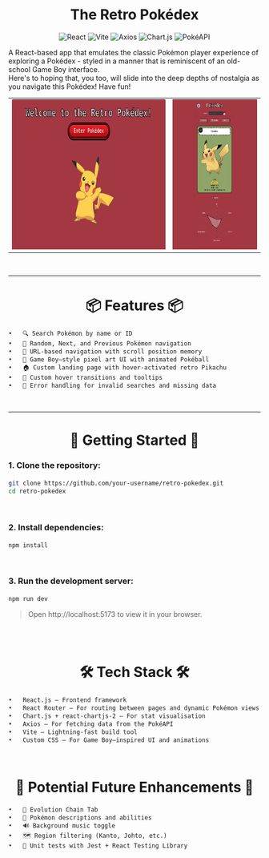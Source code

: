 <div align="center">
<h1>The Retro Pokédex</h1>
</div>

<div align="center">

![React](https://img.shields.io/badge/React-20232A?style=for-the-badge&logo=react&logoColor=61DAFB)
![Vite](https://img.shields.io/badge/Vite-646CFF?style=for-the-badge&logo=vite&logoColor=white)
![Axios](https://img.shields.io/badge/Axios-5A29E4?style=for-the-badge)
![Chart.js](https://img.shields.io/badge/Chart.js-FF6384?style=for-the-badge&logo=chartdotjs&logoColor=white)
![PokéAPI](https://img.shields.io/badge/PokeAPI-FFCB05?style=for-the-badge&logo=pokemon&logoColor=white)

</div>

A React-based app that emulates the classic Pokémon player experience of exploring a Pokédex - styled in a manner that is reminiscent of an old-school Game Boy interface.
<br>
Here's to hoping that, you too, will slide into the deep depths of nostalgia as you navigate this Pokédex! Have fun!

<div align="center">
<table>
  <tr>
    <td align="center">
      <a href="./public/pokedex-landingpage-screenshot.png">
        <img src="./public/pokedex-landingpage-screenshot.png" alt="Landing Page" height="300" width="400" />
      </a>
    </td>
    <td align="center">
      <a href="./public/pokedex-screenshot.png">
        <img src="./public/pokedex-screenshot.png" alt="Pokedex Page" height="300" />
      </a>
    </td>
  </tr>
</table>
</div>

<br>

---

<h1 align="center">📦 Features 📦</h1>

    •	🔍 Search Pokémon by name or ID
    •	🎲 Random, Next, and Previous Pokémon navigation
    •	🧭 URL-based navigation with scroll position memory
    •	🎨 Game Boy–style pixel art UI with animated Pokéball
    •	🏠 Custom landing page with hover-activated retro Pikachu
    •	🔁 Custom hover transitions and tooltips
    •	🧪 Error handling for invalid searches and missing data

<br>

---

<h1 align="center">🚀 Getting Started 🚀</h1>

### 1. Clone the repository:

```bash
git clone https://github.com/your-username/retro-pokedex.git
cd retro-pokedex
```

<br>

### 2. Install dependencies:

```bash
npm install
```

<br>

### 3. Run the development server:

```bash
npm run dev
```

> Open http://localhost:5173 to view it in your browser.

<br>
<br>

<h1 align="center">🛠️ Tech Stack 🛠️</h1>

    •	React.js – Frontend framework
    •	React Router – For routing between pages and dynamic Pokémon views
    •	Chart.js + react-chartjs-2 – For stat visualisation
    •	Axios – For fetching data from the PokéAPI
    •	Vite – Lightning-fast build tool
    •	Custom CSS – For Game Boy–inspired UI and animations

<br>

<h1 align="center">🤔 Potential Future Enhancements 🤔</h1>

    •	🧬 Evolution Chain Tab
    •	📜 Pokémon descriptions and abilities
    •	🔊 Background music toggle
    •	🗺️ Region filtering (Kanto, Johto, etc.)
    •	🧪 Unit tests with Jest + React Testing Library
